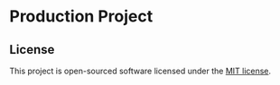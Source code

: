 <h1>Production Project</h1>

## License

This project is open-sourced software licensed under the [MIT license](https://opensource.org/licenses/MIT).
